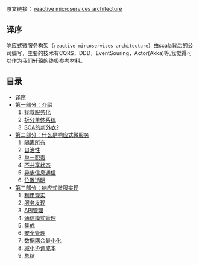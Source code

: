 原文链接： [reactive microservices architecture](https://www.lightbend.com/reactive-microservices-architecture)

译序
-----------------
响应式微服务构架（`reactive mircoservices architecture`）由scala背后的公司编写，主要的技术有CQRS，DDD，EventSouring，Actor(Akka)等,我觉得可以作为我们轩辕的终极参考材料。


目录
-----------------

- [译序](#译序)
- [第一部分：介绍](part1-introduction.md#介绍)
    1. [拯救服务化](part1-introduction.md#拯救服务化)
    2. [拆分单体系统](part1-introduction.md#拆分单体系统)
    3. [SOA的新外衣?](part1-introduction.md#SOA的新外衣?)
- [第二部分：什么是响应式微服务](part2-reactive-miroservice.md)
    1. [隔离所有](part2-reactive-miroservice.md#隔离所有)
    2. [自治性](part2-reactive-miroservice.md#自治性)
    3. [单一职责](part2-reactive-miroservice.md#单一职责)
    3. [不共享状态](part2-reactive-miroservice.md#不共享状态)
    4. [异步信息通信](part2-reactive-miroservice.md#异步信息通信)
    5. [位置透明](part2-reactive-miroservice.md#位置透明)
- [第三部分：响应式微服实现](part3-mircoservice-detail.md)
    1. [利用现实](part3-mircoservice-detail.md#利用现实)
    2. [服务发现](part3-mircoservice-detail.md#服务发现)
    3. [API管理](part3-mircoservice-detail.md#API管理)
    4. [通信模式管理](part3-mircoservice-detail.md#通信模式管理)
    5. [集成](ppart3-mircoservice-detail.md#集成)
    6. [安全管理](part3-mircoservice-detail.md#安全管理)
    7. [数据耦合最小化](part3-mircoservice-detail.md#数据耦合最小化)
    8. [减小协调成本](part3-mircoservice-detail.md#减小协调成本)
    9. [总结]()
